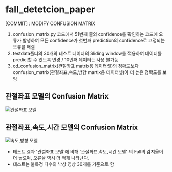 # fall_detetcion_paper

[COMMIT] :  MODIFY CONFUSION MATRIX
1. confusion_matrix.py 코드에서 51번째 줄의 confidence를 확인하는 코드에 오류가 발생하여 모든 confidence가 첫번째 prediction의 confidence로 고정되는 오류를 해결
2. testdata폴더의 30개의 테스트 데이터의 Sliding window를 적용하여 데이터를 predict할 수 있도록 변경 / 10번째 데이터는 사용 불가능
3. cd_confusion_matrix(관절좌표 matrix용 데이터셋)의 정확도보다 confusion_matrix(관절좌표,속도,방향 martix용 데이터셋)이 더 높은 정확도를 보임

## 관절좌표 모델의 Confusion Matrix
![관절좌표 모델](https://github.com/mcw1217/fall_detetcion_paper/assets/87608623/788e25df-458c-4e6b-90c6-78b740a5ac52)


## 관절좌표,속도,시간 모델의 Confusion Matrix
![속도,방향 모델](https://github.com/mcw1217/fall_detetcion_paper/assets/87608623/8eac431d-6789-4a59-b48b-ce45ef9c63cd)

- 테스트 결과 '관절좌표 모델'에 비해 '관절좌표,속도,시간 모델' 의 Fall의 감지율이 더 높으며, 오류율 역시 더 적게 나타난다.
- 테스트는 불특정 다수의 낙상 영상 30개를 기준으로 함

